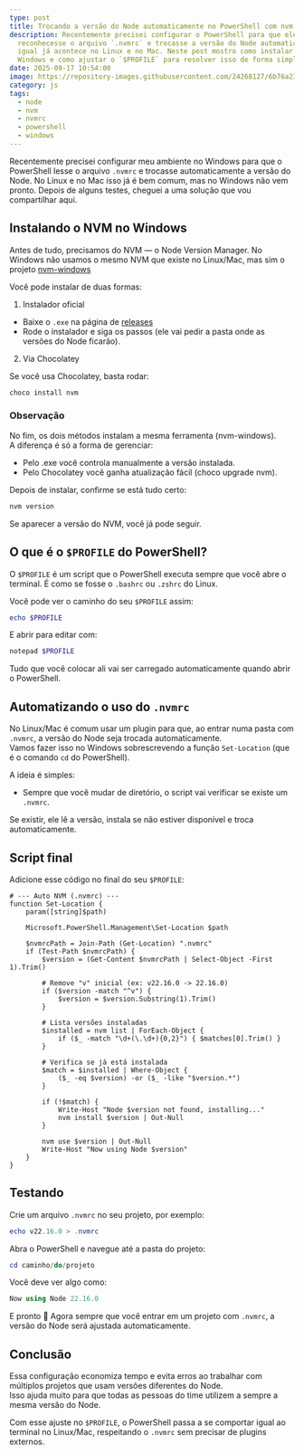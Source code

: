 ```yaml
---
type: post
title: Trocando a versão do Node automaticamente no PowerShell com nvm
description: Recentemente precisei configurar o PowerShell para que ele
  reconhecesse o arquivo `.nvmrc` e trocasse a versão do Node automaticamente,
  igual já acontece no Linux e no Mac. Neste post mostro como instalar o NVM no
  Windows e como ajustar o `$PROFILE` para resolver isso de forma simples.
date: 2025-09-17 10:54:00
image: https://repository-images.githubusercontent.com/24268127/6b76a23f-40d7-4c68-ad10-fe2abc404f66
category: js
tags:
  - node
  - nvm
  - nvmrc
  - powershell
  - windows
---
```

Recentemente precisei configurar meu ambiente no Windows para que o PowerShell lesse o arquivo `.nvmrc` e trocasse automaticamente a versão do Node.
No Linux e no Mac isso já é bem comum, mas no Windows não vem pronto. Depois de alguns testes, cheguei a uma solução que vou compartilhar aqui.

## Instalando o NVM no Windows

Antes de tudo, precisamos do NVM — o Node Version Manager.
No Windows não usamos o mesmo NVM que existe no Linux/Mac, mas sim o projeto [nvm-windows](https://github.com/coreybutler/nvm-windows)

Você pode instalar de duas formas:

1. Instalador oficial

 - Baixe o `.exe` na página de [releases](https://github.com/coreybutler/nvm-windows/releases)
 - Rode o instalador e siga os passos (ele vai pedir a pasta onde as versões do Node ficarão).

2. Via Chocolatey

 Se você usa Chocolatey, basta rodar:
```powershell
choco install nvm
```

### Observação

No fim, os dois métodos instalam a mesma ferramenta (nvm-windows).  
A diferença é só a forma de gerenciar:

- Pelo .exe você controla manualmente a versão instalada.
- Pelo Chocolatey você ganha atualização fácil (choco upgrade nvm).

Depois de instalar, confirme se está tudo certo:

```powershell
nvm version
```

Se aparecer a versão do NVM, você já pode seguir.

## O que é o `$PROFILE` do PowerShell?

O `$PROFILE` é um script que o PowerShell executa sempre que você abre o terminal.
É como se fosse o `.bashrc` ou `.zshrc` do Linux.

Você pode ver o caminho do seu `$PROFILE` assim:
```powershell
echo $PROFILE
```

E abrir para editar com:
```powershell
notepad $PROFILE
```

Tudo que você colocar ali vai ser carregado automaticamente quando abrir o PowerShell.

## Automatizando o uso do `.nvmrc`

No Linux/Mac é comum usar um plugin para que, ao entrar numa pasta com `.nvmrc`, a versão do Node seja trocada automaticamente.  
Vamos fazer isso no Windows sobrescrevendo a função `Set-Location` (que é o comando `cd` do PowerShell).  

A ideia é simples:

- Sempre que você mudar de diretório, o script vai verificar se existe um `.nvmrc`.

Se existir, ele lê a versão, instala se não estiver disponível e troca automaticamente.

## Script final

Adicione esse código no final do seu `$PROFILE`:

```
# --- Auto NVM (.nvmrc) ---
function Set-Location {
    param([string]$path)

    Microsoft.PowerShell.Management\Set-Location $path

    $nvmrcPath = Join-Path (Get-Location) ".nvmrc"
    if (Test-Path $nvmrcPath) {
        $version = (Get-Content $nvmrcPath | Select-Object -First 1).Trim()

        # Remove "v" inicial (ex: v22.16.0 -> 22.16.0)
        if ($version -match "^v") {
            $version = $version.Substring(1).Trim()
        }

        # Lista versões instaladas
        $installed = nvm list | ForEach-Object {
            if ($_ -match "\d+(\.\d+){0,2}") { $matches[0].Trim() }
        }

        # Verifica se já está instalada
        $match = $installed | Where-Object {
            ($_ -eq $version) -or ($_ -like "$version.*")
        }

        if (!$match) {
            Write-Host "Node $version not found, installing..."
            nvm install $version | Out-Null
        }

        nvm use $version | Out-Null
        Write-Host "Now using Node $version"
    }
}
```

## Testando

Crie um arquivo `.nvmrc` no seu projeto, por exemplo:
```powershell
echo v22.16.0 > .nvmrc
```

Abra o PowerShell e navegue até a pasta do projeto:
```powershell
cd caminho/do/projeto
```

Você deve ver algo como:
```powershell
Now using Node 22.16.0
```

E pronto 🎉
Agora sempre que você entrar em um projeto com `.nvmrc`, a versão do Node será ajustada automaticamente.

## Conclusão

Essa configuração economiza tempo e evita erros ao trabalhar com múltiplos projetos que usam versões diferentes do Node.  
Isso ajuda muito para que todas as pessoas do time utilizem a sempre a mesma versão do Node.

Com esse ajuste no `$PROFILE`, o PowerShell passa a se comportar igual ao terminal no Linux/Mac, respeitando o `.nvmrc` sem precisar de plugins externos.
